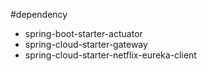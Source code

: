 #dependency
* spring-boot-starter-actuator
* spring-cloud-starter-gateway
* spring-cloud-starter-netflix-eureka-client